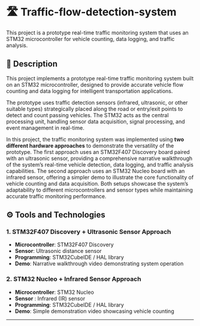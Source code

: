 # 🛣️ Traffic-flow-detection-system
This project is a prototype real-time traffic monitoring system that uses an STM32 microcontroller for vehicle counting, data logging, and traffic analysis.


## 📄 Description
This project implements a prototype real-time traffic monitoring system built on an STM32 microcontroller, designed to provide accurate vehicle flow counting and data logging for intelligent transportation applications.

The prototype uses traffic detection sensors (infrared, ultrasonic, or other suitable types) strategically placed along the road or entry/exit points to detect and count passing vehicles. The STM32 acts as the central processing unit, handling sensor data acquisition, signal processing, and event management in real-time.

In this project, the traffic monitoring system was implemented using **two different hardware approaches** to demonstrate the versatility of the prototype. The first approach uses an STM32F407 Discovery board paired with an ultrasonic sensor, providing a comprehensive narrative walkthrough of the system’s real-time vehicle detection, data logging, and traffic analysis capabilities. The second approach uses an STM32 Nucleo board with an infrared sensor, offering a simpler demo to illustrate the core functionality of vehicle counting and data acquisition. Both setups showcase the system’s adaptability to different microcontrollers and sensor types while maintaining accurate traffic monitoring performance.

## ⚙️ Tools and Technologies

### 1. STM32F407 Discovery + Ultrasonic Sensor Approach 
- **Microcontroller**: STM32F407 Discovery
- **Sensor**: Ultrasonic distance sensor
- **Programming**: STM32CubeIDE / HAL library
- **Demo**: Narrative walkthrough video demonstrating system operation
  
### 2. STM32 Nucleo + Infrared Sensor Approach
- **Microcontroller**: STM32 Nucleo
- **Sensor** : Infrared (IR) sensor
- **Programming**: STM32CubeIDE / HAL library
- **Demo**: Simple demonstration video showcasing vehicle counting
---
